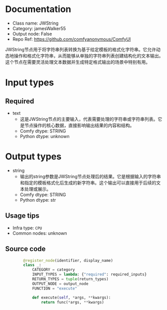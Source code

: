 
# Documentation
- Class name: JWString
- Category: jamesWalker55
- Output node: False
- Repo Ref: https://github.com/comfyanonymous/ComfyUI

JWString节点用于将字符串列表转换为基于给定模板的格式化字符串。它允许动态地操作和格式化字符串，从而能够从单独的字符串列表创建结构化的文本输出。这个节点在需要灵活处理文本数据并生成特定格式输出的场景中特别有用。

# Input types
## Required
- text
    - 这是JWString节点的主要输入，代表需要处理的字符串或字符串列表。它是节点操作的核心数据，直接影响输出结果的内容和结构。
    - Comfy dtype: STRING
    - Python dtype: unknown

# Output types
- string
    - 输出的string参数是JWString节点处理后的结果。它是根据输入的字符串和指定的模板格式化后生成的新字符串。这个输出可以直接用于后续的文本处理或展示。
    - Comfy dtype: STRING
    - Python dtype: str


## Usage tips
- Infra type: `CPU`
- Common nodes: unknown


## Source code
```python
        @register_node(identifier, display_name)
        class _:
            CATEGORY = category
            INPUT_TYPES = lambda: {"required": required_inputs}
            RETURN_TYPES = tuple(return_types)
            OUTPUT_NODE = output_node
            FUNCTION = "execute"

            def execute(self, *args, **kwargs):
                return func(*args, **kwargs)

```

